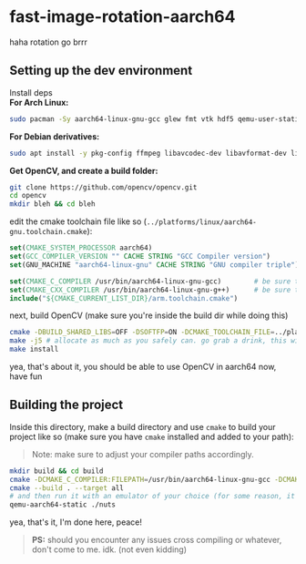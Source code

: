 # fast-image-rotation-aarch64
haha rotation go brrr

## Setting up the dev environment

Install deps</br>
**For Arch Linux:**
```sh
sudo pacman -Sy aarch64-linux-gnu-gcc glew fmt vtk hdf5 qemu-user-static # or whichever version of the aarch64 gcc compiler you're using
```

**For Debian derivatives:**
```sh
sudo apt install -y pkg-config ffmpeg libavcodec-dev libavformat-dev libswscale-dev libgtk-4-dev libdc1394-25 libdc1394-dev libjpeg-dev libpng-dev libtiff-dev jasper gcc-10-aarch64-linux-gnu g++-10-aarch64-linux-gnu qemu-user-static
```

**Get OpenCV, and create a build folder:**
```sh
git clone https://github.com/opencv/opencv.git
cd opencv
mkdir bleh && cd bleh
```

edit the cmake toolchain file like so (`../platforms/linux/aarch64-gnu.toolchain.cmake`):
```cmake
set(CMAKE_SYSTEM_PROCESSOR aarch64)
set(GCC_COMPILER_VERSION "" CACHE STRING "GCC Compiler version")
set(GNU_MACHINE "aarch64-linux-gnu" CACHE STRING "GNU compiler triple")

set(CMAKE_C_COMPILER /usr/bin/aarch64-linux-gnu-gcc)        # be sure to set the correct paths for your system
set(CMAKE_CXX_COMPILER /usr/bin/aarch64-linux-gnu-g++)      # be sure to set the correct paths for your system
include("${CMAKE_CURRENT_LIST_DIR}/arm.toolchain.cmake")
```

next, build OpenCV (make sure you're inside the build dir while doing this)
```sh
cmake -DBUILD_SHARED_LIBS=OFF -DSOFTFP=ON -DCMAKE_TOOLCHAIN_FILE=../platforms/linux/aarch64-gnu.toolchain.cmake .. # we need static libs, and a softp version too (yea, doing it without softp makes gcc really mad)
make -j5 # allocate as much as you safely can. go grab a drink, this will take a while .-.
make install
```


yea, that's about it, you should be able to use OpenCV in aarch64 now, have fun

## Building the project

Inside this directory, make a build directory and use `cmake` to build your project like so (make sure you have `cmake` installed and added to your path):
> Note: make sure to adjust your compiler paths accordingly.
```sh
mkdir build && cd build
cmake -DCMAKE_C_COMPILER:FILEPATH=/usr/bin/aarch64-linux-gnu-gcc -DCMAKE_CXX_COMPILER:FILEPATH=/usr/bin/aarch64-linux-gnu-g++ -B . -S ..
cmake --build . --target all
# and then run it with an emulator of your choice (for some reason, it seems to run as is on Ubuntu, but as we all all know, Ubuntu is for femboys, so yea)
qemu-aarch64-static ./nuts
```

yea, that's it, I'm done here, peace!</br>
> **PS:** should you encounter any issues cross compiling or whatever, don't come to me. idk. (not even kidding)
